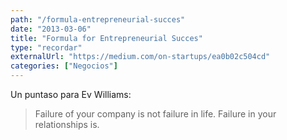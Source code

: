 ```yaml
---
path: "/formula-entrepreneurial-succes"
date: "2013-03-06"
title: "Formula for Entrepreneurial Succes"
type: "recordar"
externalUrl: "https://medium.com/on-startups/ea0b02c504cd"
categories: ["Negocios"]
---
```


Un puntaso para Ev Williams:

> Failure of your company is not failure in life. Failure in your relationships is.